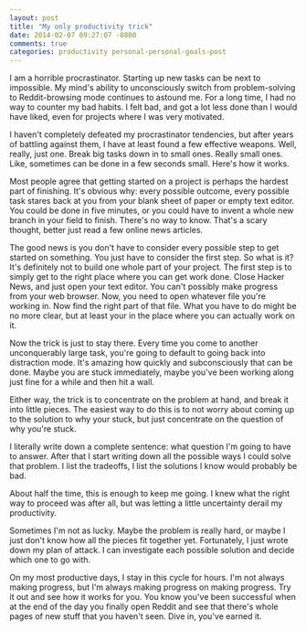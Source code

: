 ```yaml
---
layout: post
title: "My only productivity trick"
date: 2014-02-07 09:27:07 -0800
comments: true
categories: productivity personal-personal-goals-post
---
```


I am a horrible procrastinator. Starting up new tasks can be next to impossible. My mind's ability
to unconsciously switch from problem-solving to Reddit-browsing mode continues to astound me. For a
long time, I had no way to counter my bad habits. I felt bad, and got a lot less done than I would
have liked, even for projects where I was very motivated.

I haven't completely defeated my procrastinator tendencies, but after years of battling against
them, I have at least found a few effective weapons. Well, really, just one. Break big tasks down in
to small ones. Really small ones. Like, sometimes can be done in a few seconds small. Here's how it
works.

Most people agree that getting started on a project is perhaps the hardest part of finishing. It's
obvious why: every possible outcome, every possible task stares back at you from your blank sheet of
paper or empty text editor. You could be done in five minutes, or you could have to invent a whole
new branch in your field to finish. There's no way to know. That's a scary thought, better just read
a few online news articles.

The good news is you don't have to consider every possible step to get started on something. You
just have to consider the first step. So what is it? It's definitely not to build one whole part of
your project. The first step is to simply get to the right place where you can get work done. Close
Hacker News, and just open your text editor. You can't possibly make progress from your web browser. Now,
you need to open whatever file you're working in. Now find the right part of that file. What you
have to do might be no more clear, but at least your in the place where you can actually work on it.

Now the trick is just to stay there. Every time you come to another unconquerably large task,
you're going to default to going back into distraction mode. It's amazing how quickly and
subconsciously that can be done. Maybe you are stuck immediately, maybe you've been working
along just fine for a while and then hit a wall.

Either way, the trick is to concentrate on the problem at hand, and break it into little pieces. The
easiest way to do this is to not worry about coming up to the solution to why your stuck, but just
concentrate on the question of why you're stuck.

I literally write down a complete sentence: what question I'm going to have to
answer. After that I start writing down all the possible ways I could solve that problem. I list the
tradeoffs, I list the solutions I know would probably be bad.

About half the time, this is enough to keep me going. I knew what the right way to proceed was after
all, but was letting a little uncertainty derail my productivity.

Sometimes I'm not as lucky. Maybe the problem is really hard, or maybe I just don't know how
all the pieces fit together yet. Fortunately, I just wrote down my plan of attack. I can investigate
each possible solution and decide which one to go with.

On my most productive days, I stay in this cycle for hours. I'm not always making progress, but I'm
always making progress on making progress. Try it out and see how it works for you. You know you've
been successful when at the end of the day you finally open Reddit and see that there's whole pages
of new stuff that you haven't seen. Dive in, you've earned it.
